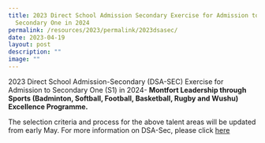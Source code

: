 ```yaml
---
title: 2023 Direct School Admission Secondary Exercise for Admission to
  Secondary One in 2024
permalink: /resources/2023/permalink/2023dsasec/
date: 2023-04-19
layout: post
description: ""
image: ""
---
```

2023 Direct School Admission-Secondary (DSA-SEC) Exercise for Admission to Secondary One (S1) in 2024- **Montfort Leadership through Sports (Badminton, Softball, Football, Basketball, Rugby and Wushu) Excellence Programme.**

The selection criteria and process for the above talent areas will be updated from early May. For more information on DSA-Sec, please click [here](https://www.moe.gov.sg/secondary/dsa)